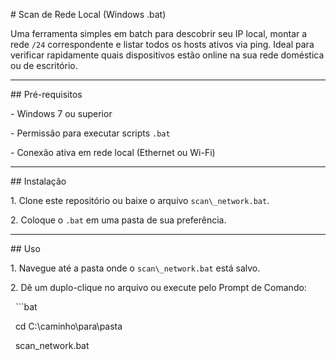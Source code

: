 \# Scan de Rede Local (Windows .bat)



Uma ferramenta simples em batch para descobrir seu IP local, montar a rede `/24` correspondente e listar todos os hosts ativos via ping. Ideal para verificar rapidamente quais dispositivos estão online na sua rede doméstica ou de escritório.



---



\## Pré-requisitos



\- Windows 7 ou superior  

\- Permissão para executar scripts `.bat`  

\- Conexão ativa em rede local (Ethernet ou Wi-Fi)  



---



\## Instalação



1\. Clone este repositório ou baixe o arquivo `scan\_network.bat`.  

2\. Coloque o `.bat` em uma pasta de sua preferência.  



---



\## Uso



1\. Navegue até a pasta onde o `scan\_network.bat` está salvo.  

2\. Dê um duplo-clique no arquivo ou execute pelo Prompt de Comando:  

&nbsp;  ```bat

&nbsp;  cd C:\\caminho\\para\\pasta

&nbsp;  scan\_network.bat

